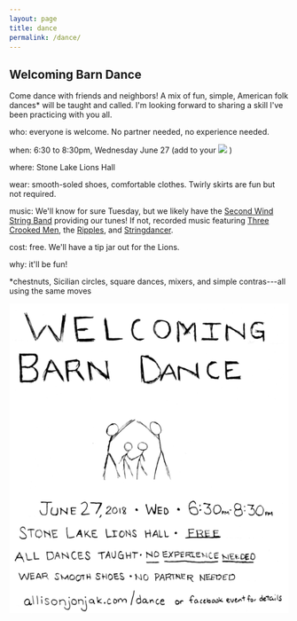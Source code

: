 ```yaml
---
layout: page
title: dance
permalink: /dance/
---
```


## Welcoming Barn Dance

Come dance with friends and neighbors! A mix of fun, simple, American folk dances* will be taught and called. I'm looking forward to sharing a skill I've been practicing with you all.

who:  everyone is welcome. No partner needed, no experience needed.

when: 6:30 to 8:30pm, Wednesday June 27 (add to your <a target="_blank" href="https://calendar.google.com/event?action=TEMPLATE&amp;tmeid=NzI5ZDlhNTk4b2NzbTJkcDhlZHZ2NDU2dDQgYWxsaXNvbmpvbmpha0Bt&amp;tmsrc=allisonjonjak%40gmail.com"><img border="0" src="https://www.google.com/calendar/images/ext/gc_button1_en.gif"></a> )

where: Stone Lake Lions Hall

wear: smooth-soled shoes, comfortable clothes. Twirly skirts are fun but not required.

music: We'll know for sure Tuesday, but we likely have the [Second Wind String Band][] providing our tunes! If not, recorded music featuring [Three Crooked Men][], the [Ripples][], and [Stringdancer][].

cost: free. We'll have a tip jar out for the Lions.

why: it'll be fun!

*chestnuts, Sicilian circles, square dances, mixers, and simple contras---all using the same moves

[Three Crooked Men]: http://www.threecrookedmen.com
[Second Wind String Band]: http://stringband.webs.com
[Ripples]: http://theripplesband.com
[Stringdancer]: http://www.westendweb.com/stringdancer/
[![poster](img/dancewart.png)](https://www.facebook.com/events/341077773084961/)


